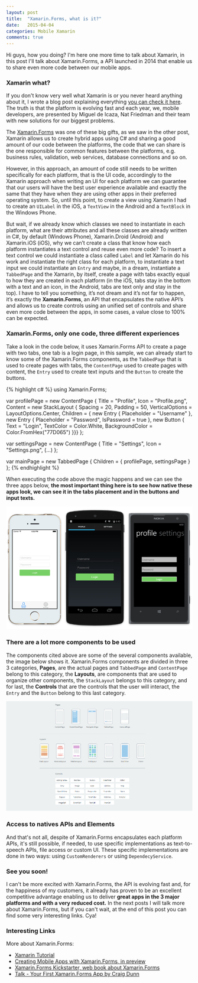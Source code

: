 ```yaml
---
layout: post
title:  "Xamarin.Forms, what is it?"
date:   2015-04-04
categories: Mobile Xamarin
comments: true
---
```


Hi guys, how you doing? I'm here one more time to talk about Xamarin, in this post I'll talk about Xamarin.Forms, a API launched in 2014 that enable us to share even more code between our mobile apps.

<!--more-->

### Xamarin what?

If you don't know very well what Xamarin is or you never heard anything about it, I wrote a blog post explaining everything [you can check it here][3]. The truth is that the platform is evolving fast and each year, we, mobile developers, are presented by Miguel de Icaza, Nat Friedman and their team with new solutions for our biggest problems.

The [Xamarin.Forms][4] was one of these big gifts, as we saw in the other post, Xamarin allows us to create hybrid apps using C# and sharing a good amount of our code between the platforms, the code that we can share is the one responsible for common features between the platforms, e.g. business rules, validation, web services, database connections and so on.

However, in this approach, an amount of code still needs to be written specifically for each platform, that is the UI code, accordingly to the Xamarin approach when writing an UI for each platform we can guarantee that our users will have the best user experience available and exactly the same that they have when they are using other apps in their preferred operating system. So, until this point, to create a view using Xamarin I had to create an `UILabel` in the iOS, a `TextView` in the Android and a `TextBlock` in the Windows Phone.

But wait, if we already know which classes we need to instantiate in each platform, what are their attributes and all these classes are already written in C#, by default (Windows Phone), Xamarin.Droid (Android) and Xamarin.iOS (iOS), why we can’t create a class that know how each platform instantiates a text control and reuse even more code? To insert a text control we could instantiate a class called `Label` and let Xamarin do his work and instantiate the right class for each platform, to instantiate a text input we could instantiate an `Entry` and maybe, in a dream, instantiate a `TabbedPage` and the Xamarin, by itself, create a page with tabs exactly equal to how they are created in each platform (in the iOS, tabs stay in the bottom with a text and an icon, in the Android, tabs are text only and stay in the top). I have to tell you something, it’s not dream and it’s not far to happen, it’s exactly the **Xamarin.Forms**, an API that encapsulates the native API’s and allows us to create controls using an unified set of controls and share even more code between the apps, in some cases, a value close to 100% can be expected.

### Xamarin.Forms, only one code, three different experiences

Take a look in the code below, it uses Xamarin.Forms API to create a page with two tabs, one tab is a login page, in this sample, we can already start to know some of the Xamarin.Forms components, as the `TabbedPage` that is used to create pages with tabs, the `ContentPage` used to create pages with content, the `Entry` used to create text inputs and the `Button` to create the buttons.

{% highlight c# %}
using Xamarin.Forms;

var profilePage = new ContentPage {
    Title = "Profile",
    Icon = "Profile.png",
    Content = new StackLayout {
        Spacing = 20, Padding = 50,
        VerticalOptions = LayoutOptions.Center,
        Children = {
            new Entry { Placeholder = "Username" },
            new Entry { Placeholder = "Password", IsPassword = true },
            new Button {
                Text = "Login",
                TextColor = Color.White,
                BackgroundColor = Color.FromHex("77D065") }}}
};

var settingsPage = new ContentPage {
    Title = "Settings",
    Icon = "Settings.png",
    (...)
};

var mainPage = new TabbedPage { Children = { profilePage, settingsPage } };
{% endhighlight %}

When executing the code above the magic happens and we can see the three apps below, **the most important thing here is to see how native these apps look, we can see it in the tabs placement and in the buttons and input texts.**

![Apps Xamarin.Forms][1]

### There are a lot more components to be used

The components cited above are some of the several components available, the image below shows it. Xamarin.Forms components are divided in three 3 categories, **Pages**, are the actual pages and `TabbedPage` and `ContentPage` belong to this category, the **Layouts**, are components that are used to organize other components, the `StackLayout` belongs to this category, and for last, the **Controls** that are the controls that the user will interact, the `Entry` and the `Button` belong to this last category.

![Pages, Layouts e Controles][2]

### Access to natives APIs and Elements

And that's not all, despite of Xamarin.Forms encapsulates each platform APIs, it's still possible, if needed, to use specific implementations as text-to-speech APIs, file access or custom UI. These specific implementations are done in two ways: using `CustomRenderers` or using `DependecyService`.

### See you soon!

I can't be more excited with Xamarin.Forms, the API is evolving fast and, for the happiness of my customers, it already has proven to be an excellent competitive advantage enabling us to deliver **great apps in the 3 major platforms and with a very reduced cost.**
In the next posts I will talk more about Xamarin.Forms, but if you can't wait, at the end of this post you can find some very interesting links. Cya!

### Interesting Links

More about Xamarin.Forms:

- [Xamarin Tutorial][6]
- [Creating Mobile Apps with Xamarin.Forms, in preview][7]
- [Xamarin.Forms Kickstarter, web book about Xamarin.Forms][5]
- [Talk - Your First Xamarin.Forms App by Craig Dunn][8]

[1]: /images/posts/2015-04-04/example-forms.png
[2]: /images/posts/2015-04-04/forms-controls.png
[3]: /2014/06/25/why-choose-xamarin/
[4]: http://xamarin.com/forms
[5]: http://www.xforms-kickstarter.com/
[6]: http://developer.xamarin.com/guides/cross-platform/xamarin-forms/introduction-to-xamarin-forms/
[7]: http://www.amazon.com/gp/product/B00NXYJ8DK/ref=as_li_tl?ie=UTF8&camp=1789&creative=390957&creativeASIN=B00NXYJ8DK&linkCode=as2&tag=paulorti-20&linkId=7445BJ7K7EJKNLXU
[8]: https://www.youtube.com/watch?v=xWyOcEpNyXQ
